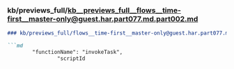 ### kb/previews_full/kb__previews_full__flows__time-first__master-only@guest.har.part077.md.part002.md

```md
### kb/previews_full/flows__time-first__master-only@guest.har.part077.md (part 002)

```md
        "functionName": "invokeTask",
                "scriptId
```

```

```
